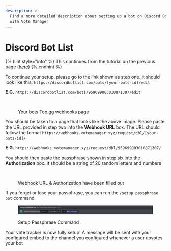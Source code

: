 ```yaml
---
description: >-
  Find a more detailed description about setting up a bot on Discord Bot List
  with Vote Manager
---
```


# Discord Bot List

{% hint style="info" %}
This continues from the tutorial on the previous page ([here](./))
{% endhint %}

To continue your setup, please go to the link shown as step one. It should look like this: `https://discordbotlist.com/bots/[your-bots-id]/edit`

**E.G.** `https://discordbotlist.com/bots/959699003010871307/edit`

<figure><img src="../../.gitbook/assets/Bot Top.gg #1.png" alt=""><figcaption><p>Your bots Top.gg webhooks page</p></figcaption></figure>

You should be taken to a page that looks like the above image. Please paste the URL provided in step two into the **Webhook URL** box. The URL should follow the format `https://webhooks.votemanager.xyz/request/dbl/[your-bots-id]/`

**E.G.** `https://webhooks.votemanager.xyz/request/dbl/959699003010871307/`

You should then paste the passphrase shown in step six into the **Authorization** box. It should be a string of 20 random letters and numbers

<figure><img src="../../.gitbook/assets/Bot Top.gg #2.png" alt=""><figcaption><p>Webhook URL &#x26; Authorization have been filled out</p></figcaption></figure>

If you forget or lose your passphrase, you can run the `/setup passphrase bot` command

<figure><img src="../../.gitbook/assets/dbl-3.png" alt=""><figcaption><p>Setup Passphrase Command</p></figcaption></figure>

Your vote tracker is now fully setup! A message will be sent with your configured embed to the channel you configured whenever a user upvotes your bot
